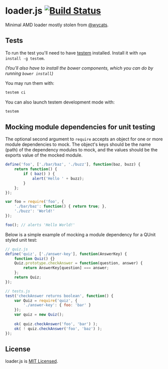 loader.js [![Build Status](https://travis-ci.org/ember-cli/loader.js.png?branch=master)](https://travis-ci.org/ember-cli/loader.js)
=========

Minimal AMD loader mostly stolen from [@wycats](https://github.com/wycats).

## Tests

To run the test you'll need to have
[testem](https://github.com/airportyh/testem) installed. Install it with `npm
install -g testem`.

_(You'll also have to install the bower components, which you can do by running
`bower install`)_

You may run them with:
```bash
testem ci
```

You can also launch testem development mode with:
```bash
testem
```

## Mocking module dependencies for unit testing
The optional second argument to `require` accepts an object for one or more module dependencies to mock. The object's keys should be the name (path) of the dependency modules to mock, and the values should be the exports value of the mocked module.
```js
define('foo', ['./bar/baz', './buzz'], function(baz, buzz) {
    return function() {
        if ( baz() ) {
            alert('Hello ' + buzz);
        }
    };
});

var foo = require('foo', {
    './bar/baz': function() { return true; },
    './buzz': 'World!'
});

foo(); // alerts 'Hello World!'
```

Below is a simple example of mocking a module dependency for a QUnit styled unit test:
```js
// quiz.js
define('quiz', ['./answer-key'], function(AnswerKey) {
    function Quiz() {}
    Quiz.prototype.checkAnswer = function(question, answer) {
        return AnswerKey[question] === answer;
    };
    return Quiz;
});

// tests.js
test('checkAnswer returns boolean', function() {
    var Quiz = require('quiz', {
        './answer-key': { foo: 'bar' }
    });
    var quiz = new Quiz();
    
    ok( quiz.checkAnswer('foo', 'bar') );
    ok( ! quiz.checkAnswer('foo', 'baz') );
});
```

## License

loader.js is [MIT Licensed](https://github.com/ember-cli/loader.js/blob/master/LICENSE.md).
